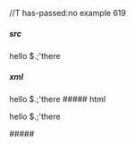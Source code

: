 //T has-passed:no
example 619
##### src
hello $.;'there
##### xml
<?xml version="1.0" encoding="UTF-8"?>
<!DOCTYPE document SYSTEM "CommonMark.dtd">
<document xmlns="http://commonmark.org/xml/1.0">
  <paragraph>
    <text>hello $.;'there</text>
  </paragraph>
</document>
##### html
<p>hello $.;'there</p>
#####
